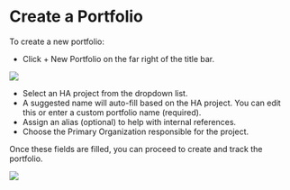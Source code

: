 # Create a Portfolio

To create a new portfolio:

- Click + New Portfolio on the far right of the title bar.

<img src="/daikon/img/UserGuide/Projects/PortfolioAddNew.png" />

- Select an HA project from the dropdown list.
- A suggested name will auto-fill based on the HA project. You can edit this or enter a custom portfolio name (required).
- Assign an alias (optional) to help with internal references.
- Choose the Primary Organization responsible for the project.

Once these fields are filled, you can proceed to create and track the portfolio.


<img src="/daikon/img/UserGuide/Projects/PortfolioAddForm.png" />